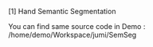 [1] Hand Semantic Segmentation 

You can find same source code in Demo : /home/demo/Workspace/jumi/SemSeg
